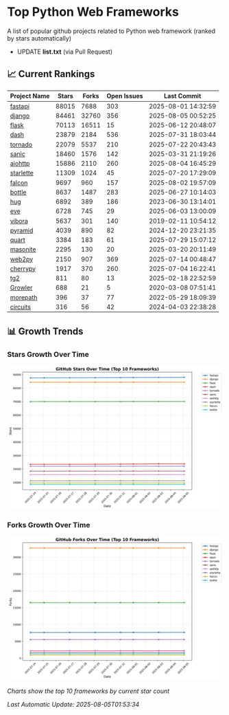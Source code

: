 # Top Python Web Frameworks
A list of popular github projects related to Python web framework (ranked by stars automatically)

* UPDATE **list.txt** (via Pull Request)

## 📈 Current Rankings

| Project Name | Stars | Forks | Open Issues | Last Commit |
| ------------ | ----- | ----- | ----------- | ----------- |
| [fastapi](https://github.com/fastapi/fastapi) | 88015 | 7688 | 303 | 2025-08-01 14:32:59 |
| [django](https://github.com/django/django) | 84461 | 32760 | 356 | 2025-08-05 00:52:25 |
| [flask](https://github.com/pallets/flask) | 70113 | 16511 | 15 | 2025-06-12 20:48:07 |
| [dash](https://github.com/plotly/dash) | 23879 | 2184 | 536 | 2025-07-31 18:03:44 |
| [tornado](https://github.com/tornadoweb/tornado) | 22079 | 5537 | 210 | 2025-07-22 20:43:43 |
| [sanic](https://github.com/sanic-org/sanic) | 18460 | 1576 | 142 | 2025-03-31 21:19:26 |
| [aiohttp](https://github.com/aio-libs/aiohttp) | 15886 | 2110 | 260 | 2025-08-04 16:45:29 |
| [starlette](https://github.com/encode/starlette) | 11309 | 1024 | 45 | 2025-07-20 17:29:09 |
| [falcon](https://github.com/falconry/falcon) | 9697 | 960 | 157 | 2025-08-02 19:57:09 |
| [bottle](https://github.com/bottlepy/bottle) | 8637 | 1487 | 283 | 2025-06-27 10:14:03 |
| [hug](https://github.com/hugapi/hug) | 6892 | 389 | 186 | 2023-06-30 13:14:01 |
| [eve](https://github.com/pyeve/eve) | 6728 | 745 | 29 | 2025-06-03 13:00:09 |
| [vibora](https://github.com/vibora-io/vibora) | 5637 | 301 | 140 | 2019-02-11 10:54:12 |
| [pyramid](https://github.com/Pylons/pyramid) | 4039 | 890 | 82 | 2024-12-20 23:21:35 |
| [quart](https://github.com/pallets/quart) | 3384 | 183 | 61 | 2025-07-29 15:07:12 |
| [masonite](https://github.com/MasoniteFramework/masonite) | 2295 | 130 | 20 | 2025-03-20 20:11:49 |
| [web2py](https://github.com/web2py/web2py) | 2150 | 907 | 369 | 2025-07-14 00:48:47 |
| [cherrypy](https://github.com/cherrypy/cherrypy) | 1917 | 370 | 260 | 2025-07-04 16:22:41 |
| [tg2](https://github.com/TurboGears/tg2) | 811 | 80 | 13 | 2025-02-18 22:52:59 |
| [Growler](https://github.com/pyGrowler/Growler) | 688 | 21 | 5 | 2020-03-08 07:51:41 |
| [morepath](https://github.com/morepath/morepath) | 396 | 37 | 77 | 2022-05-29 18:09:39 |
| [circuits](https://github.com/circuits/circuits) | 316 | 56 | 42 | 2024-04-03 22:38:28 |

## 📊 Growth Trends

### Stars Growth Over Time
![Stars Chart](charts/stars_chart.jpg)

### Forks Growth Over Time
![Forks Chart](charts/forks_chart.jpg)

*Charts show the top 10 frameworks by current star count*


*Last Automatic Update: 2025-08-05T01:53:34*